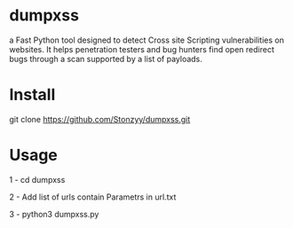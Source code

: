 # dumpxss
a Fast Python tool designed to detect Cross site Scripting vulnerabilities on websites. It helps penetration testers and bug hunters find open redirect bugs through a scan supported by a list of payloads.

# Install 

git clone https://github.com/Stonzyy/dumpxss.git

# Usage

1 - cd dumpxss

2 - Add list of urls contain Parametrs in url.txt

3 - python3 dumpxss.py
